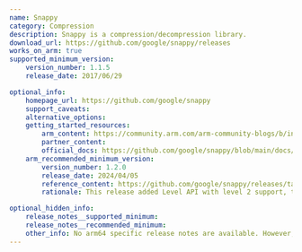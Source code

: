 ```yaml
---
name: Snappy
category: Compression
description: Snappy is a compression/decompression library.
download_url: https://github.com/google/snappy/releases
works_on_arm: true
supported_minimum_version:
    version_number: 1.1.5
    release_date: 2017/06/29

optional_info:
    homepage_url: https://github.com/google/snappy
    support_caveats:
    alternative_options:
    getting_started_resources:
        arm_content: https://community.arm.com/arm-community-blogs/b/infrastructure-solutions-blog/posts/comparing-data-compression-algorithm-performance-on-aws-graviton2-342166113
        partner_content:
        official_docs: https://github.com/google/snappy/blob/main/docs/README.md
    arm_recommended_minimum_version:
        version_number: 1.2.0
        release_date: 2024/04/05
        reference_content: https://github.com/google/snappy/releases/tag/1.2.0
        rationale: This release added Level API with level 2 support, that can compress 5-10% denser and can decompress 5-10% faster. The compression speed drop is about 20-30%.

optional_hidden_info:
    release_notes__supported_minimum: 
    release_notes__recommended_minimum:
    other_info: No arm64 specific release notes are available. However, in [snappy 1.1.7 release notes](https://github.com/google/snappy/releases/tag/1.1.7) aarch64 optimization is mentioned. Installation and testing was done through tar file.
---
```

